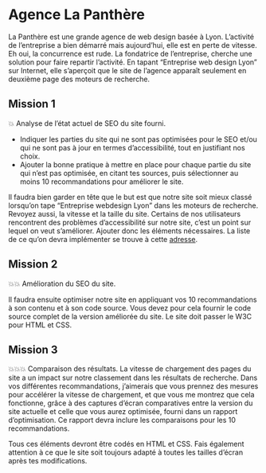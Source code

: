 
# Agence La Panthère

La Panthère est une grande agence de web design basée à Lyon. L’activité de l’entreprise a bien démarré mais aujourd’hui, elle est en perte de vitesse. Eh oui, la concurrence est rude. La fondatrice de l’entreprise, cherche une solution pour faire repartir l’activité. En tapant “Entreprise web design Lyon” sur Internet, elle s’aperçoit que le site de l’agence apparaît seulement en deuxième page des moteurs de recherche. 

## Mission 1
💥 Analyse de l’état actuel de SEO du site fourni.

- Indiquer les parties du site qui ne sont pas optimisées pour le SEO et/ou qui ne sont pas à jour en termes d’accessibilité, tout en justifiant nos choix.
- Ajouter la bonne pratique à mettre en place pour chaque partie du site qui n’est pas optimisée, en citant tes sources, puis sélectionner au moins 10 recommandations pour améliorer le site. 

Il faudra bien garder en tête que le but est que notre site soit mieux classé lorsqu’on tape “Entreprise webdesign Lyon” dans les moteurs de recherche. 
Revoyez aussi, la vitesse et la taille du site. Certains de nos utilisateurs rencontrent des problèmes d’accessibilité sur notre site, c’est un point sur lequel on veut s’améliorer. 
Ajouter donc les éléments nécessaires. La liste de ce qu’on devra implémenter se trouve à cette [adresse](https://developer.mozilla.org/fr/docs/Web/Accessibility/Mobile_accessibility_checklist).

## Mission 2
💥💥 Amélioration du SEO du site.

Il faudra ensuite optimiser notre site en appliquant vos 10 recommandations à son contenu et à son code source. Vous devez pour cela fournir le code source complet de la version améliorée du site. Le site doit passer le W3C pour HTML et CSS.

## Mission 3
💥💥💥 Comparaison des résultats.
La vitesse de chargement des pages du site a un impact sur notre classement dans les résultats de recherche. 
Dans vos différentes recommandations, j’aimerais que vous prennez des mesures pour accélérer la vitesse de chargement, et que vous me montrez que cela fonctionne, grâce à des captures d’écran comparatives entre la version du site actuelle et celle que vous aurez optimisée, fourni dans un rapport d’optimisation. Ce rapport devra inclure les comparaisons pour les 10 recommandations.

Tous ces éléments devront être codés en HTML et CSS. Fais également attention à ce que le site soit toujours adapté à toutes les tailles d’écran après tes modifications.


